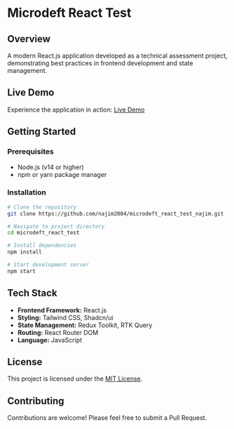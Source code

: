 # Microdeft React Test

## Overview
A modern React.js application developed as a technical assessment project, demonstrating best practices in frontend development and state management.

## Live Demo
Experience the application in action: [Live Demo](https://reactacademy.vercel.app)

## Getting Started

### Prerequisites
- Node.js (v14 or higher)
- npm or yarn package manager

### Installation
```bash
# Clone the repository
git clone https://github.com/najim2004/microdeft_react_test_najim.git

# Navigate to project directory
cd microdeft_react_test

# Install dependencies 
npm install

# Start development server
npm start
```

## Tech Stack
- **Frontend Framework:** React.js
- **Styling:** Tailwind CSS, Shadcn/ui
- **State Management:** Redux Toolkit, RTK Query
- **Routing:** React Router DOM
- **Language:** JavaScript

## License
This project is licensed under the [MIT License](LICENSE).

## Contributing
Contributions are welcome! Please feel free to submit a Pull Request.